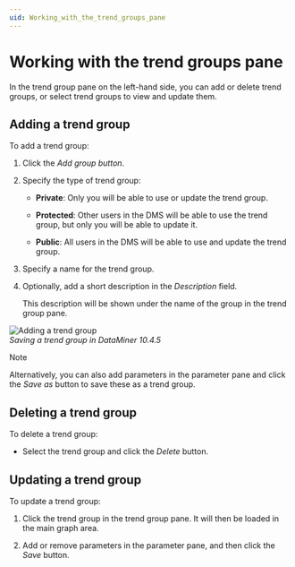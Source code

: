 ```yaml
---
uid: Working_with_the_trend_groups_pane
---
```


# Working with the trend groups pane

In the trend group pane on the left-hand side, you can add or delete trend groups, or select trend groups to view and update them.

## Adding a trend group

To add a trend group:

1. Click the *Add group button*.

1. Specify the type of trend group:

   - **Private**: Only you will be able to use or update the trend group.

   - **Protected**: Other users in the DMS will be able to use the trend group, but only you will be able to update it.

   - **Public**: All users in the DMS will be able to use and update the trend group.

1. Specify a name for the trend group.

1. Optionally, add a short description in the *Description* field.

   This description will be shown under the name of the group in the trend group pane.

![Adding a trend group](~/dataminer/images/Add_Trend_Group.png)<br>*Saving a trend group in DataMiner 10.4.5*

> [!NOTE]
> Alternatively, you can also add parameters in the parameter pane and click the *Save as* button to save these as a trend group.

## Deleting a trend group

To delete a trend group:

- Select the trend group and click the *Delete* button.

## Updating a trend group

To update a trend group:

1. Click the trend group in the trend group pane. It will then be loaded in the main graph area.

1. Add or remove parameters in the parameter pane, and then click the *Save* button.
